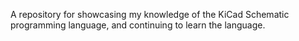 A repository for showcasing my knowledge of the KiCad Schematic programming language, and continuing to learn the language.
